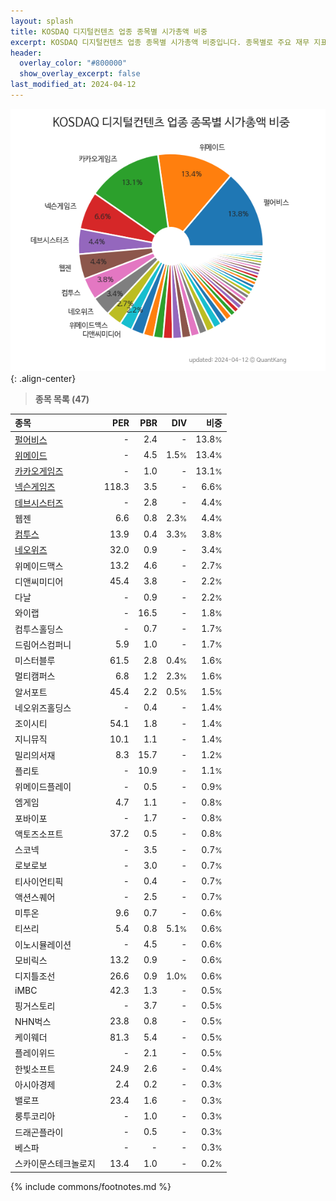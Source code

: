 ```yaml
---
layout: splash
title: KOSDAQ 디지털컨텐츠 업종 종목별 시가총액 비중
excerpt: KOSDAQ 디지털컨텐츠 업종 종목별 시가총액 비중입니다. 종목별로 주요 재무 지표를 함께 표시합니다.
header:
  overlay_color: "#800000"
  show_overlay_excerpt: false
last_modified_at: 2024-04-12
---
```



![KOSDAQ 디지털컨텐츠 업종 종목별 시가총액 비중](/stats/sector/images/kosdaq_업종_디지털컨텐츠_종목.png){: .align-center}


> **종목 목록 (47)**<a id="list"></a>

| **종목** | **PER** | **PBR** | **DIV** | **비중** |
| :------- | ------: | ------: | ------: | -------: |
| [펄어비스](/263750/) | - | 2.4 | - | 13.8<small>%</small> |
| [위메이드](/112040/) | - | 4.5 | 1.5<small>%</small> | 13.4<small>%</small> |
| [카카오게임즈](/293490/) | - | 1.0 | - | 13.1<small>%</small> |
| [넥슨게임즈](/225570/) | 118.3 | 3.5 | - | 6.6<small>%</small> |
| [데브시스터즈](/194480/) | - | 2.8 | - | 4.4<small>%</small> |
| 웹젠 | 6.6 | 0.8 | 2.3<small>%</small> | 4.4<small>%</small> |
| [컴투스](/078340/) | 13.9 | 0.4 | 3.3<small>%</small> | 3.8<small>%</small> |
| [네오위즈](/095660/) | 32.0 | 0.9 | - | 3.4<small>%</small> |
| 위메이드맥스 | 13.2 | 4.6 | - | 2.7<small>%</small> |
| 디앤씨미디어 | 45.4 | 3.8 | - | 2.2<small>%</small> |
| 다날 | - | 0.9 | - | 2.2<small>%</small> |
| 와이랩 | - | 16.5 | - | 1.8<small>%</small> |
| 컴투스홀딩스 | - | 0.7 | - | 1.7<small>%</small> |
| 드림어스컴퍼니 | 5.9 | 1.0 | - | 1.7<small>%</small> |
| 미스터블루 | 61.5 | 2.8 | 0.4<small>%</small> | 1.6<small>%</small> |
| 멀티캠퍼스 | 6.8 | 1.2 | 2.3<small>%</small> | 1.6<small>%</small> |
| 알서포트 | 45.4 | 2.2 | 0.5<small>%</small> | 1.5<small>%</small> |
| 네오위즈홀딩스 | - | 0.4 | - | 1.4<small>%</small> |
| 조이시티 | 54.1 | 1.8 | - | 1.4<small>%</small> |
| 지니뮤직 | 10.1 | 1.1 | - | 1.4<small>%</small> |
| 밀리의서재 | 8.3 | 15.7 | - | 1.2<small>%</small> |
| 플리토 | - | 10.9 | - | 1.1<small>%</small> |
| 위메이드플레이 | - | 0.5 | - | 0.9<small>%</small> |
| 엠게임 | 4.7 | 1.1 | - | 0.8<small>%</small> |
| 포바이포 | - | 1.7 | - | 0.8<small>%</small> |
| 액토즈소프트 | 37.2 | 0.5 | - | 0.8<small>%</small> |
| 스코넥 | - | 3.5 | - | 0.7<small>%</small> |
| 로보로보 | - | 3.0 | - | 0.7<small>%</small> |
| 티사이언티픽 | - | 0.4 | - | 0.7<small>%</small> |
| 액션스퀘어 | - | 2.5 | - | 0.7<small>%</small> |
| 미투온 | 9.6 | 0.7 | - | 0.6<small>%</small> |
| 티쓰리 | 5.4 | 0.8 | 5.1<small>%</small> | 0.6<small>%</small> |
| 이노시뮬레이션 | - | 4.5 | - | 0.6<small>%</small> |
| 모비릭스 | 13.2 | 0.9 | - | 0.6<small>%</small> |
| 디지틀조선 | 26.6 | 0.9 | 1.0<small>%</small> | 0.6<small>%</small> |
| iMBC | 42.3 | 1.3 | - | 0.5<small>%</small> |
| 핑거스토리 | - | 3.7 | - | 0.5<small>%</small> |
| NHN벅스 | 23.8 | 0.8 | - | 0.5<small>%</small> |
| 케이웨더 | 81.3 | 5.4 | - | 0.5<small>%</small> |
| 플레이위드 | - | 2.1 | - | 0.5<small>%</small> |
| 한빛소프트 | 24.9 | 2.6 | - | 0.4<small>%</small> |
| 아시아경제 | 2.4 | 0.2 | - | 0.3<small>%</small> |
| 밸로프 | 23.4 | 1.6 | - | 0.3<small>%</small> |
| 룽투코리아 | - | 1.0 | - | 0.3<small>%</small> |
| 드래곤플라이 | - | 0.5 | - | 0.3<small>%</small> |
| 베스파 | - | - | - | 0.3<small>%</small> |
| 스카이문스테크놀로지 | 13.4 | 1.0 | - | 0.2<small>%</small> |

{% include commons/footnotes.md %}